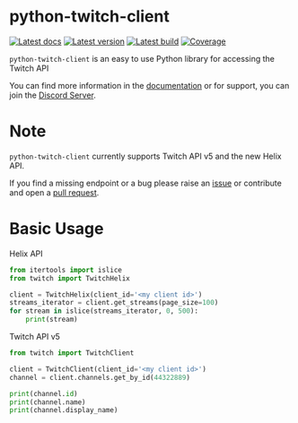 python-twitch-client
====================

[![Latest docs][docs-img]][docs]
[![Latest version][pypi-img]][pypi]
[![Latest build][ci-img]][gh-actions]
[![Coverage][codecov-img]][codecov]




`python-twitch-client` is an easy to use Python library for accessing the
Twitch API

You can find more information in the [documentation][docs] or for support, you can join the [Discord Server](https://discord.me/twitch-api).


Note
==============================================

`python-twitch-client` currently supports Twitch API v5 and the new Helix API.

If you find a missing endpoint or a bug please raise an [issue][issues] or
contribute and open a [pull request][pulls].


Basic Usage
==============================================
Helix API

```python
from itertools import islice
from twitch import TwitchHelix

client = TwitchHelix(client_id='<my client id>')
streams_iterator = client.get_streams(page_size=100)
for stream in islice(streams_iterator, 0, 500):
    print(stream)
```


Twitch API v5
```python
from twitch import TwitchClient

client = TwitchClient(client_id='<my client id>')
channel = client.channels.get_by_id(44322889)

print(channel.id)
print(channel.name)
print(channel.display_name)
```

[docs]: http://python-twitch-client.rtfd.io
[docs-img]: https://readthedocs.org/projects/python-twitch-client/badge/?version=latest (Latest docs)
[pulls]: https://github.com/tsifrer/python-twitch-client/pulls
[issues]: https://github.com/tsifrer/python-twitch-client/issues
[pypi]: https://pypi.python.org/pypi/python-twitch-client/
[pypi-img]: https://img.shields.io/pypi/v/python-twitch-client.svg
[codecov]: https://codecov.io/gh/tsifrer/python-twitch-client
[codecov-img]: https://codecov.io/gh/tsifrer/python-twitch-client/branch/master/graph/badge.svg
[gh-actions]: https://github.com/tsifrer/python-twitch-client/actions
[ci-img]: https://github.com/tsifrer/python-twitch-client/workflows/CI/badge.svg
